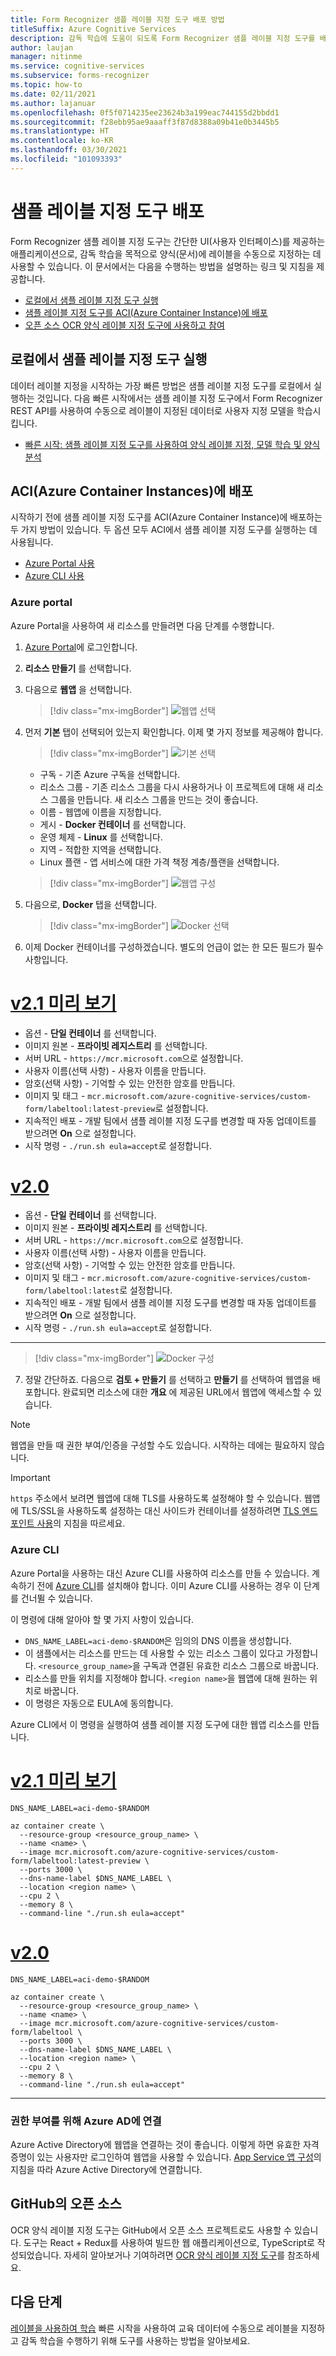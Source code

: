 ```yaml
---
title: Form Recognizer 샘플 레이블 지정 도구 배포 방법
titleSuffix: Azure Cognitive Services
description: 감독 학습에 도움이 되도록 Form Recognizer 샘플 레이블 지정 도구를 배포할 수 있는 다양한 방법을 알아봅니다.
author: laujan
manager: nitinme
ms.service: cognitive-services
ms.subservice: forms-recognizer
ms.topic: how-to
ms.date: 02/11/2021
ms.author: lajanuar
ms.openlocfilehash: 0f5f0714235ee23624b3a199eac744155d2bbdd1
ms.sourcegitcommit: f28ebb95ae9aaaff3f87d8388a09b41e0b3445b5
ms.translationtype: HT
ms.contentlocale: ko-KR
ms.lasthandoff: 03/30/2021
ms.locfileid: "101093393"
---
```

# <a name="deploy-the-sample-labeling-tool"></a>샘플 레이블 지정 도구 배포

Form Recognizer 샘플 레이블 지정 도구는 간단한 UI(사용자 인터페이스)를 제공하는 애플리케이션으로, 감독 학습을 목적으로 양식(문서)에 레이블을 수동으로 지정하는 데 사용할 수 있습니다. 이 문서에서는 다음을 수행하는 방법을 설명하는 링크 및 지침을 제공합니다.

* [로컬에서 샘플 레이블 지정 도구 실행](#run-the-sample-labeling-tool-locally)
* [샘플 레이블 지정 도구를 ACI(Azure Container Instance)에 배포](#deploy-with-azure-container-instances-aci)
* [오픈 소스 OCR 양식 레이블 지정 도구에 사용하고 참여](#open-source-on-github)

## <a name="run-the-sample-labeling-tool-locally"></a>로컬에서 샘플 레이블 지정 도구 실행

데이터 레이블 지정을 시작하는 가장 빠른 방법은 샘플 레이블 지정 도구를 로컬에서 실행하는 것입니다. 다음 빠른 시작에서는 샘플 레이블 지정 도구에서 Form Recognizer REST API를 사용하여 수동으로 레이블이 지정된 데이터로 사용자 지정 모델을 학습시킵니다. 

* [빠른 시작: 샘플 레이블 지정 도구를 사용하여 양식 레이블 지정, 모델 학습 및 양식 분석](./quickstarts/label-tool.md)

## <a name="deploy-with-azure-container-instances-aci"></a>ACI(Azure Container Instances)에 배포

시작하기 전에 샘플 레이블 지정 도구를 ACI(Azure Container Instance)에 배포하는 두 가지 방법이 있습니다. 두 옵션 모두 ACI에서 샘플 레이블 지정 도구를 실행하는 데 사용됩니다.

* [Azure Portal 사용](#azure-portal)
* [Azure CLI 사용](#azure-cli)

### <a name="azure-portal"></a>Azure portal

Azure Portal을 사용하여 새 리소스를 만들려면 다음 단계를 수행합니다. 

1. [Azure Portal](https://portal.azure.com/signin/index/)에 로그인합니다.
2. **리소스 만들기** 를 선택합니다.
3. 다음으로 **웹앱** 을 선택합니다.

   > [!div class="mx-imgBorder"]
   > ![웹앱 선택](./media/quickstarts/create-web-app.png)

4. 먼저 **기본** 탭이 선택되어 있는지 확인합니다. 이제 몇 가지 정보를 제공해야 합니다.

   > [!div class="mx-imgBorder"]
   > ![기본 선택](./media/quickstarts/select-basics.png)
   * 구독 - 기존 Azure 구독을 선택합니다.
   * 리소스 그룹 - 기존 리소스 그룹을 다시 사용하거나 이 프로젝트에 대해 새 리소스 그룹을 만듭니다. 새 리소스 그룹을 만드는 것이 좋습니다.
   * 이름 - 웹앱에 이름을 지정합니다. 
   * 게시 - **Docker 컨테이너** 를 선택합니다.
   * 운영 체제 - **Linux** 를 선택합니다.
   * 지역 - 적합한 지역을 선택합니다.
   * Linux 플랜 - 앱 서비스에 대한 가격 책정 계층/플랜을 선택합니다. 

   > [!div class="mx-imgBorder"]
   > ![웹앱 구성](./media/quickstarts/select-docker.png)

5. 다음으로, **Docker** 탭을 선택합니다.

   > [!div class="mx-imgBorder"]
   > ![Docker 선택](./media/quickstarts/select-docker.png)

6. 이제 Docker 컨테이너를 구성하겠습니다. 별도의 언급이 없는 한 모든 필드가 필수 사항입니다.
<!-- markdownlint-disable MD025 -->
# <a name="v21-preview"></a>[v2.1 미리 보기](#tab/v2-1)

* 옵션 - **단일 컨테이너** 를 선택합니다.
* 이미지 원본 - **프라이빗 레지스트리** 를 선택합니다. 
* 서버 URL - `https://mcr.microsoft.com`으로 설정합니다.
* 사용자 이름(선택 사항) - 사용자 이름을 만듭니다. 
* 암호(선택 사항) - 기억할 수 있는 안전한 암호를 만듭니다.
* 이미지 및 태그 - `mcr.microsoft.com/azure-cognitive-services/custom-form/labeltool:latest-preview`로 설정합니다.
* 지속적인 배포 - 개발 팀에서 샘플 레이블 지정 도구를 변경할 때 자동 업데이트를 받으려면 **On** 으로 설정합니다.
* 시작 명령 - `./run.sh eula=accept`로 설정합니다.

# <a name="v20"></a>[v2.0](#tab/v2-0)  

* 옵션 - **단일 컨테이너** 를 선택합니다.
* 이미지 원본 - **프라이빗 레지스트리** 를 선택합니다. 
* 서버 URL - `https://mcr.microsoft.com`으로 설정합니다.
* 사용자 이름(선택 사항) - 사용자 이름을 만듭니다. 
* 암호(선택 사항) - 기억할 수 있는 안전한 암호를 만듭니다.
* 이미지 및 태그 - `mcr.microsoft.com/azure-cognitive-services/custom-form/labeltool:latest`로 설정합니다.
* 지속적인 배포 - 개발 팀에서 샘플 레이블 지정 도구를 변경할 때 자동 업데이트를 받으려면 **On** 으로 설정합니다.
* 시작 명령 - `./run.sh eula=accept`로 설정합니다.

 ---

   > [!div class="mx-imgBorder"]
   > ![Docker 구성](./media/quickstarts/configure-docker.png)

7. 정말 간단하죠. 다음으로 **검토 + 만들기** 를 선택하고 **만들기** 를 선택하여 웹앱을 배포합니다. 완료되면 리소스에 대한 **개요** 에 제공된 URL에서 웹앱에 액세스할 수 있습니다.

> [!NOTE]
> 웹앱을 만들 때 권한 부여/인증을 구성할 수도 있습니다. 시작하는 데에는 필요하지 않습니다.

> [!IMPORTANT]
> `https` 주소에서 보려면 웹앱에 대해 TLS를 사용하도록 설정해야 할 수 있습니다. 웹앱에 TLS/SSL을 사용하도록 설정하는 대신 사이드카 컨테이너를 설정하려면 [TLS 엔드포인트 사용](../../container-instances/container-instances-container-group-ssl.md)의 지침을 따르세요.
<!-- markdownlint-disable MD001 -->
### <a name="azure-cli"></a>Azure CLI

Azure Portal을 사용하는 대신 Azure CLI를 사용하여 리소스를 만들 수 있습니다. 계속하기 전에 [Azure CLI](/cli/azure/install-azure-cli)를 설치해야 합니다. 이미 Azure CLI를 사용하는 경우 이 단계를 건너뛸 수 있습니다. 

이 명령에 대해 알아야 할 몇 가지 사항이 있습니다.

* `DNS_NAME_LABEL=aci-demo-$RANDOM`은 임의의 DNS 이름을 생성합니다. 
* 이 샘플에서는 리소스를 만드는 데 사용할 수 있는 리소스 그룹이 있다고 가정합니다. `<resource_group_name>`을 구독과 연결된 유효한 리소스 그룹으로 바꿉니다. 
* 리소스를 만들 위치를 지정해야 합니다. `<region name>`을 웹앱에 대해 원하는 위치로 바꿉니다.
* 이 명령은 자동으로 EULA에 동의합니다.

Azure CLI에서 이 명령을 실행하여 샘플 레이블 지정 도구에 대한 웹앱 리소스를 만듭니다.

<!-- markdownlint-disable MD024 -->
# <a name="v21-preview"></a>[v2.1 미리 보기](#tab/v2-1)

```azurecli
DNS_NAME_LABEL=aci-demo-$RANDOM

az container create \
  --resource-group <resource_group_name> \
  --name <name> \
  --image mcr.microsoft.com/azure-cognitive-services/custom-form/labeltool:latest-preview \
  --ports 3000 \
  --dns-name-label $DNS_NAME_LABEL \
  --location <region name> \
  --cpu 2 \
  --memory 8 \
  --command-line "./run.sh eula=accept"

```

# <a name="v20"></a>[v2.0](#tab/v2-0)


```azurecli
DNS_NAME_LABEL=aci-demo-$RANDOM

az container create \
  --resource-group <resource_group_name> \
  --name <name> \
  --image mcr.microsoft.com/azure-cognitive-services/custom-form/labeltool \
  --ports 3000 \
  --dns-name-label $DNS_NAME_LABEL \
  --location <region name> \
  --cpu 2 \
  --memory 8 \
  --command-line "./run.sh eula=accept"
``` 


---

### <a name="connect-to-azure-ad-for-authorization"></a>권한 부여를 위해 Azure AD에 연결

Azure Active Directory에 웹앱을 연결하는 것이 좋습니다. 이렇게 하면 유효한 자격 증명이 있는 사용자만 로그인하여 웹앱을 사용할 수 있습니다. [App Service 앱 구성](../../app-service/configure-authentication-provider-aad.md)의 지침을 따라 Azure Active Directory에 연결합니다.

## <a name="open-source-on-github"></a>GitHub의 오픈 소스

OCR 양식 레이블 지정 도구는 GitHub에서 오픈 소스 프로젝트로도 사용할 수 있습니다. 도구는 React + Redux를 사용하여 빌드한 웹 애플리케이션으로, TypeScript로 작성되었습니다. 자세히 알아보거나 기여하려면 [OCR 양식 레이블 지정 도구](https://github.com/microsoft/OCR-Form-Tools/blob/master/README.md)를 참조하세요.

## <a name="next-steps"></a>다음 단계

[레이블을 사용하여 학습](./quickstarts/label-tool.md) 빠른 시작을 사용하여 교육 데이터에 수동으로 레이블을 지정하고 감독 학습을 수행하기 위해 도구를 사용하는 방법을 알아보세요.